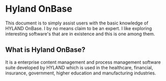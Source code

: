 # Hyland OnBase 
This document is to simply assist users with the basic knowledge of HYLAND OnBase. I by no means claim to be an expert. I like exploring interesting software's that are in existence and this is one among them. 

## What is Hyland OnBase?
It is a enterprise content management and process management software suite developed by HYLAND which is used in the healthcare, financial, insurance, government, higher education and manufacturing industries. 

# 
